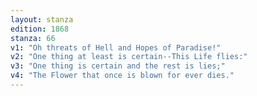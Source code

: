 ```yaml
---
layout: stanza
edition: 1868
stanza: 66
v1: "Oh threats of Hell and Hopes of Paradise!"
v2: "One thing at least is certain--This Life flies:"
v3: "One thing is certain and the rest is lies;"
v4: "The Flower that once is blown for ever dies."
---
```

